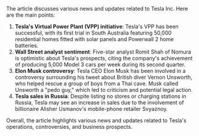 The article discusses various news and updates related to Tesla Inc. Here are the main points:

1. **Tesla's Virtual Power Plant (VPP) initiative**: Tesla's VPP has been successful, with its first trial in South Australia featuring 50,000 residential homes fitted with solar panels and Powerwall 2 home batteries.
2. **Wall Street analyst sentiment**: Five-star analyst Romit Shah of Nomura is optimistic about Tesla's prospects, citing the company's achievement of producing 5,000 Model 3 cars per week during its second quarter.
3. **Elon Musk controversy**: Tesla CEO Elon Musk has been involved in a controversy surrounding his tweet about British diver Vernon Unsworth, who helped rescue a group of boys from a Thai cave. Musk called Unsworth a "pedo guy," which led to criticism and potential legal action.
4. **Tesla sales in Russia**: Despite listing no stores or charging stations in Russia, Tesla may see an increase in sales due to the involvement of billionaire Alisher Usmanov's mobile-phone retailer Svyaznoy.

Overall, the article highlights various news and updates related to Tesla's operations, controversies, and business prospects.